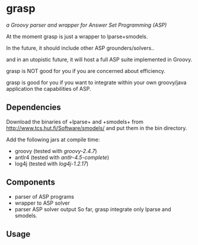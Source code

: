 # grasp
*a Groovy parser and wrapper for Answer Set Programming (ASP)*

At the moment grasp is just a wrapper to lparse+smodels. 

In the future, it should include other ASP grounders/solvers.. 

and in an utopistic future, it will host a full ASP suite implemented in Groovy. 

grasp is NOT good for you if you are concerned about efficiency.

grasp is good for you if you want to integrate within your own groovy/java application the capabilities of ASP. 

## Dependencies

Download the binaries of +lparse+ and +smodels+ from http://www.tcs.hut.fi/Software/smodels/
and put them in the bin directory.

Add the following jars at compile time:
* groovy (tested with *groovy-2.4.7*)
* antlr4 (tested with *antlr-4.5-complete*) 
* log4j (tested with *log4j-1.2.17*)

## Components
* parser of ASP programs
* wrapper to ASP solver
* parser ASP solver output
So far, grasp integrate only lparse and smodels.

## Usage



